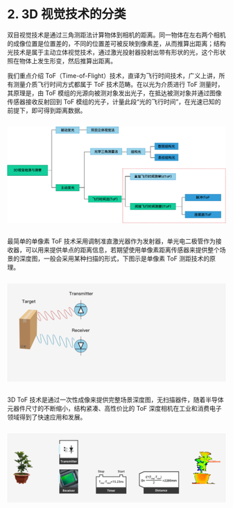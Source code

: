 # 2. 3D 视觉技术的分类

双目视觉技术是通过三角测距法计算物体到相机的距离。同一物体在左右两个相机的成像位置是位置差的，不同的位置差可被反映到像素差，从而推算出距离；结构光技术是属于主动立体视觉技术，通过激光投射器投射出带有形状的光，这个形状照在物体上发生形变，然后推算出距离。

我们重点介绍 ToF（Time-of-Flight）技术，直译为飞行时间技术，广义上讲，所有测量介质飞行时间方式都属于 ToF 技术范畴。在以光为介质进行 ToF 测量时，其原理是，由 ToF 模组的光源向被测对象发出光子，在抵达被测对象并通过图像传感器接收反射回到 ToF 模组的光子，计量此段“光的飞行时间”，在光速已知的前提下，即可得到距离数据。

<div class="center">

![技术分类](3DTecClassification-asserts/01.png)

</div>

最简单的单像素 ToF 技术采用调制准直激光器作为发射器，单光电二极管作为接收器，可以用来提供单点的距离信息，若期望使用单像素距离传感器来提供整个场景的深度图，一般会采用某种扫描的形式，下图示是单像素 ToF 测距技术的原理。

<div class="center">

![单像素ToF测距技术的原理](3DTecClassification-asserts/02.gif)

</div>

3D ToF 技术是通过一次性成像来提供完整场景深度图，无扫描器件，随着半导体元器件尺寸的不断缩小，结构紧凑、高性价比的 ToF 深度相机在工业和消费电子领域得到了快速应用和发展。

<div class="center">

![花盆测距图](3DTecClassification-asserts/03.gif)

</div>

<style>
.center
{
  width: auto;
  display: table;
  margin-left: auto;
  margin-right: auto;
}
</style>

